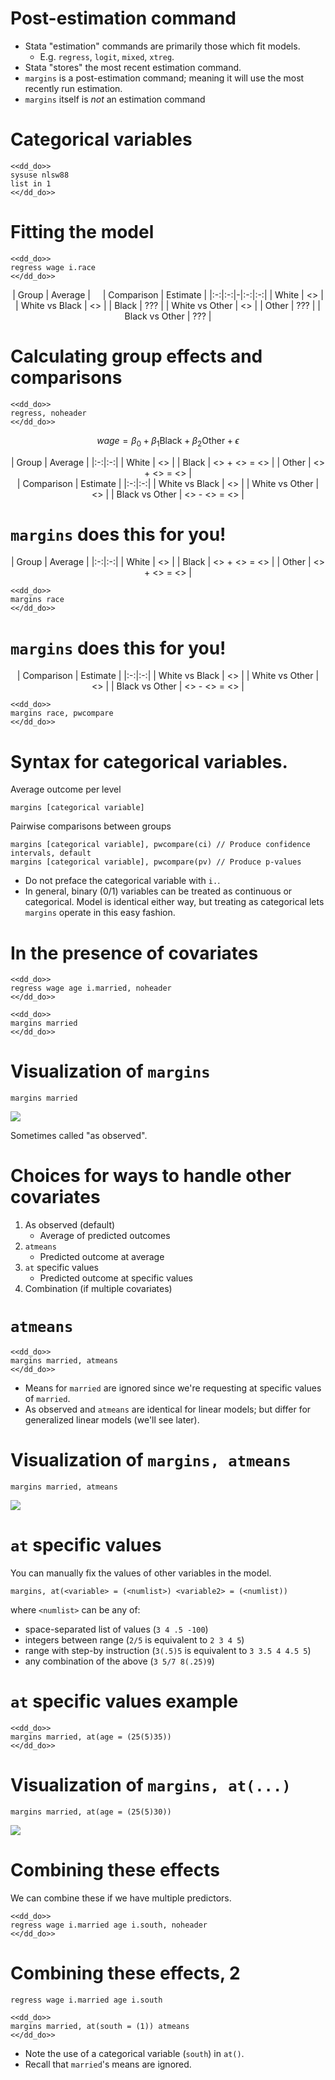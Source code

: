 # Post-estimation command

- Stata "estimation" commands are primarily those which fit models.
    - E.g. `regress`, `logit`, `mixed`, `xtreg`.
- Stata "stores" the most recent estimation command.
- `margins` is a post-estimation command; meaning it will use the most recently
  run estimation.
- `margins` itself is *not* an estimation command

# Categorical variables

~~~~
<<dd_do>>
sysuse nlsw88
list in 1
<</dd_do>>
~~~~

# Fitting the model

~~~~
<<dd_do>>
regress wage i.race
<</dd_do>>
~~~~

<center>
| Group | Average | &nbsp;&nbsp;&nbsp;&nbsp;| Comparison | Estimate |
|:-:|:-:|-|:-:|:-:|
| White | <<dd_display:%12.3f e(b)[1,4]>> | | White vs Black | <<dd_display:%12.3f e(b)[1,2]>> |
| Black | ??? | | White vs Other | <<dd_display:%12.3f e(b)[1,3]>> |
| Other | ??? | | Black vs Other | ??? |
</center>

# Calculating group effects and comparisons

~~~~
<<dd_do>>
regress, noheader
<</dd_do>>
~~~~

$$
wage = \beta_0 + \beta_1\textrm{Black} + \beta_2\textrm{Other} + \epsilon
$$

<center>
| Group | Average |
|:-:|:-:|
| White | <<dd_display:%12.3f e(b)[1,4]>> |
| Black | <<dd_display:%12.3f e(b)[1,4]>> + <<dd_display:%12.3f e(b)[1,2]>> = <<dd_display:%12.3f e(b)[1,4] + e(b)[1,2]>> |
| Other | <<dd_display:%12.3f e(b)[1,4]>> + <<dd_display:%12.3f e(b)[1,3]>> = <<dd_display:%12.3f e(b)[1,4] + e(b)[1,3]>> |
</center>

<center>
| Comparison | Estimate |
|:-:|:-:|
| White vs Black | <<dd_display:%12.3f e(b)[1,2]>> |
| White vs Other | <<dd_display:%12.3f e(b)[1,3]>> |
| Black vs Other | <<dd_display:%12.3f e(b)[1,2]>> - <<dd_display:%12.3f e(b)[1,3]>> = <<dd_display:%12.3f e(b)[1,2] - e(b)[1,3]>> |
</center>

# `margins` does this for you!

<center>
| Group | Average |
|:-:|:-:|
| White | <<dd_display:%12.3f e(b)[1,4]>> |
| Black | <<dd_display:%12.3f e(b)[1,4]>> + <<dd_display:%12.3f e(b)[1,2]>> = <<dd_display:%12.3f e(b)[1,4] + e(b)[1,2]>> |
| Other | <<dd_display:%12.3f e(b)[1,4]>> + <<dd_display:%12.3f e(b)[1,3]>> = <<dd_display:%12.3f e(b)[1,4] + e(b)[1,3]>> |
</center>

~~~~
<<dd_do>>
margins race
<</dd_do>>
~~~~

# `margins` does this for you!

<center>
| Comparison | Estimate |
|:-:|:-:|
| White vs Black | <<dd_display:%12.3f e(b)[1,2]>> |
| White vs Other | <<dd_display:%12.3f e(b)[1,3]>> |
| Black vs Other | <<dd_display:%12.3f e(b)[1,2]>> - <<dd_display:%12.3f e(b)[1,3]>> = <<dd_display:%12.3f e(b)[1,2] - e(b)[1,3]>> |
</center>

~~~~
<<dd_do>>
margins race, pwcompare
<</dd_do>>
~~~~

# Syntax for categorical variables.

Average outcome per level

```
margins [categorical variable]
```

Pairwise comparisons between groups

```
margins [categorical variable], pwcompare(ci) // Produce confidence intervals, default
margins [categorical variable], pwcompare(pv) // Produce p-values
```

- Do not preface the categorical variable with `i.`.
- In general, binary (0/1) variables can be treated as continuous or
  categorical. Model is identical either way, but treating as categorical lets
  `margins` operate in this easy fashion.

# In the presence of covariates

~~~~
<<dd_do>>
regress wage age i.married, noheader
<</dd_do>>
~~~~

~~~~
<<dd_do>>
margins married
<</dd_do>>
~~~~

# Visualization of `margins`

```
margins married
```

![](asobserved.png)

Sometimes called "as observed".

# Choices for ways to handle other covariates

1. As observed (default)
   - Average of predicted outcomes
2. `atmeans`
   - Predicted outcome at average
3. `at` specific values
   - Predicted outcome at specific values
4. Combination (if multiple covariates)

# `atmeans`

~~~~
<<dd_do>>
margins married, atmeans
<</dd_do>>
~~~~

- Means for `married` are ignored since we're requesting at specific values of
`married`.
- As observed and `atmeans` are identical for linear models; but differ for
  generalized linear models (we'll see later).

# Visualization of `margins, atmeans`

```
margins married, atmeans
```

![](atmeans.png)

# `at` specific values

You can manually fix the values of other variables in the model.

```
margins, at(<variable> = (<numlist>) <variable2> = (<numlist))
```

where `<numlist>` can be any of:

- space-separated list of values (`3 4 .5 -100`)
- integers between range (`2/5` is equivalent to `2 3 4 5`)
- range with step-by instruction (`3(.5)5` is equivalent to `3 3.5 4 4.5 5`)
- any combination of the above (`3 5/7 8(.25)9`)

# `at` specific values example

~~~~
<<dd_do>>
margins married, at(age = (25(5)35))
<</dd_do>>
~~~~

# Visualization of `margins, at(...)`

```
margins married, at(age = (25(5)30))
```

![](atvals.png)

# Combining these effects

We can combine these if we have multiple predictors.

~~~~
<<dd_do>>
regress wage i.married age i.south, noheader
<</dd_do>>
~~~~

# Combining these effects, 2

```
regress wage i.married age i.south
```

~~~~
<<dd_do>>
margins married, at(south = (1)) atmeans
<</dd_do>>
~~~~

- Note the use of a categorical variable (`south`) in `at()`.
- Recall that `married`'s means are ignored.
